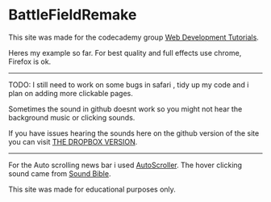 BattleFieldRemake
=================
This site was made for the codecademy group [Web Development Tutorials](http://www.codecademy.com/groups/html-projects).

Heres my example so far. For best quality and full effects use chrome, Firefox is ok. 

--------------------------------------------------------------------------
TODO:
I still need to work on some bugs in safari , tidy up my code and i plan on adding more clickable pages.

Sometimes the sound in github doesnt work so you might not hear the background music or clicking sounds.

If you have issues hearing the sounds here on the github version of the site you can visit [THE DROPBOX VERSION](https://dl.dropboxusercontent.com/u/161826274/mySites/bf3REMAKE/intro.html).

-------------------------------------------------------------------------- 

For the Auto scrolling news bar i used [AutoScroller](http://www.yeesiang.com/jquery.autoScroller/).
The hover clicking sound came from [Sound Bible](http://soundbible.com/).


This site was made for educational purposes only.

